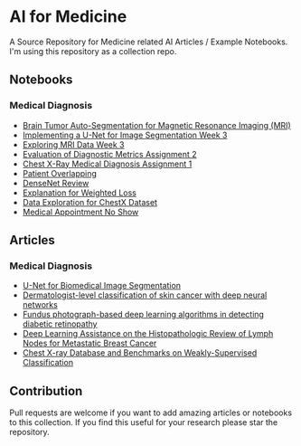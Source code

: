 # AI for Medicine

A Source Repository for Medicine related AI Articles / Example Notebooks.
I'm using this repository as a collection repo.


## Notebooks
### Medical Diagnosis
* [Brain Tumor Auto-Segmentation for Magnetic Resonance Imaging (MRI)](notebooks/medical_diagnosis/Week3/Week3_LastLab.ipynb)
* [Implementing a U-Net for Image Segmentation Week 3](notebooks/medical_diagnosis/Week3/An_example_unet_implementation_W3_Lab3.ipynb)
* [Exploring MRI Data Week 3](notebooks/medical_diagnosis/Week3/Explore_MRI_data_W3_Lab1.ipynb)
* [Evaluation of Diagnostic Metrics Assignment 2](notebooks/medical_diagnosis/Evaluation_of_Diagnostic_Metrics/Evaluation_of_Diagnostic_Metrics.ipynb)
* [Chest X-Ray Medical Diagnosis Assignment 1](notebooks/medical_diagnosis/Chest_X-Ray_Medical_Diagnosis_Assignment1.ipynb)
* [Patient Overlapping](notebooks/medical_diagnosis/PatientOverlapping_W1_lab4.ipynb)
* [DenseNet Review](notebooks/medical_diagnosis/Densenet_Review_W1_lab3.ipynb)
* [Explanation for Weighted Loss](notebooks/medical_diagnosis/CountingLabels_W1_lab2.ipynb)
* [Data Exploration for ChestX Dataset](notebooks/medical_diagnosis/dataExplorationW1_lab1.ipynb)
* [Medical Appointment No Show](notebooks/medical_appointment_date_time_feature_engineering.py)

## Articles

### Medical Diagnosis

* [U-Net for Biomedical Image Segmentation](../articles/domain_specific/medical_diagnosis/cnn_image_segmentation.pdf)
* [Dermatologist-level classification of skin cancer with deep neural networks](../articles/domain_specific/medical_diagnosis/Dermatology.pdf)
* [Fundus photograph-based deep learning algorithms in detecting diabetic retinopathy](../articles/domain_specific/medical_diagnosis/ophthalmology.pdf)
* [Deep Learning Assistance on the Histopathologic Review of Lymph Nodes for Metastatic Breast Cancer](../articles/domain_specific/medical_diagnosis/Histopathology.pdf)
* [Chest X-ray Database and Benchmarks on Weakly-Supervised Classification](../articles/domain_specific/medical_diagnosis/ChestX.pdf)


## Contribution
Pull requests are welcome if you want to add amazing articles or notebooks to this collection.
If you find this useful for your research please star the repository.
